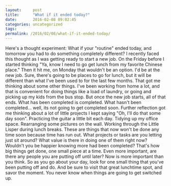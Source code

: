 ```yaml
---
layout:     post
title:      "What if it ended today?"
date:       2016-02-08 09:02:45
categories: uncategorized
tags:  
permalink: /2016/02/08/what-if-it-ended-today/
---
```

Here's a thought experiment: What if your "routine" ended today, and tomorrow you had to do something completely different? I recently faced this thought as I was getting ready to start a new job. On the Friday before I started thinking "Ya, know I need to go get lunch from my favorite Chinese place." Then it hit me, on Monday that wouldn't be an option. I'd be at the new job. Sure, there's going to be places to go for lunch, but it will be different than what I've been used to for the last few months. That got me thinking about some other things. I've been working from home a lot, and that is convenient for doing things like a load of laundry, or going and picking up my kids from the bus stop. But once the new job starts, all of that ends. What has been completed is completed. What hasn't been completed... well, its not going to get completed soon. Further reflection got me thinking about a lot of little projects I kept saying "Oh, I'll do that some day soon". Practicing the guitar a little bit each day. Tidying up my office space. Rearranging some pictures on the wall. Working through the Little Lisper during lunch breaks. These are things that now won't be done any time soon because time has run out. What projects or tasks are you letting just sit around? What value is there in doing one of them right now? Wouldn't you be happier knowing more had been completed? That's how big things get done, one small piece at a time. Even more important, are there any people you are putting off until later? Now is more important than you think. So as you go about your day, look for one small thing that you've been putting off and do. And be sure to visit that great lunchtime spot, and savor the moment. You never know when things are going to get switched up.

